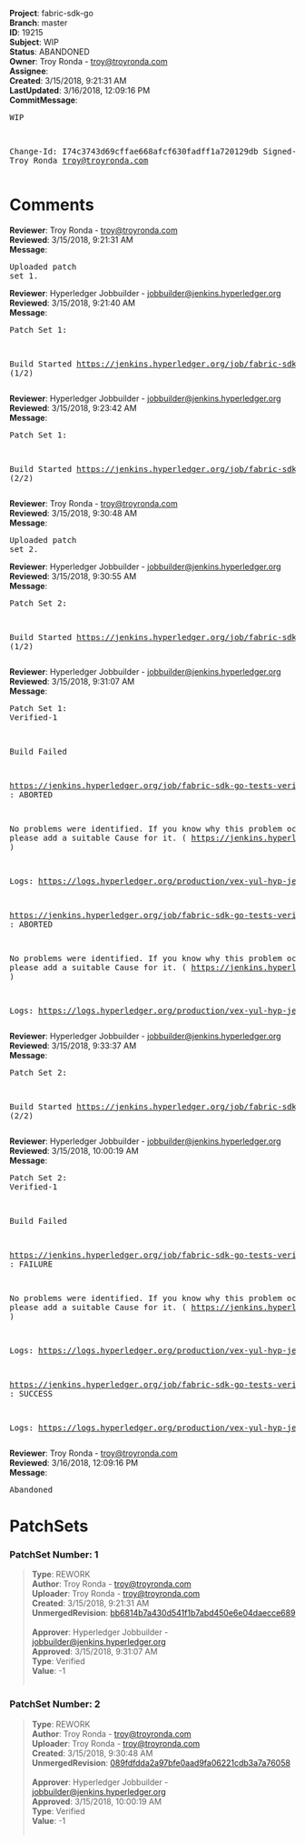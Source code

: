 <strong>Project</strong>: fabric-sdk-go<br><strong>Branch</strong>: master<br><strong>ID</strong>: 19215<br><strong>Subject</strong>: WIP<br><strong>Status</strong>: ABANDONED<br><strong>Owner</strong>: Troy Ronda - troy@troyronda.com<br><strong>Assignee</strong>:<br><strong>Created</strong>: 3/15/2018, 9:21:31 AM<br><strong>LastUpdated</strong>: 3/16/2018, 12:09:16 PM<br><strong>CommitMessage</strong>:<br><pre>WIP

Change-Id: I74c3743d69cffae668afcf630fadff1a720129db
Signed-off-by: Troy Ronda <troy@troyronda.com>
</pre><h1>Comments</h1><strong>Reviewer</strong>: Troy Ronda - troy@troyronda.com<br><strong>Reviewed</strong>: 3/15/2018, 9:21:31 AM<br><strong>Message</strong>: <pre>Uploaded patch set 1.</pre><strong>Reviewer</strong>: Hyperledger Jobbuilder - jobbuilder@jenkins.hyperledger.org<br><strong>Reviewed</strong>: 3/15/2018, 9:21:40 AM<br><strong>Message</strong>: <pre>Patch Set 1:

Build Started https://jenkins.hyperledger.org/job/fabric-sdk-go-tests-verify-s390x/1910/ (1/2)</pre><strong>Reviewer</strong>: Hyperledger Jobbuilder - jobbuilder@jenkins.hyperledger.org<br><strong>Reviewed</strong>: 3/15/2018, 9:23:42 AM<br><strong>Message</strong>: <pre>Patch Set 1:

Build Started https://jenkins.hyperledger.org/job/fabric-sdk-go-tests-verify-x86_64/2015/ (2/2)</pre><strong>Reviewer</strong>: Troy Ronda - troy@troyronda.com<br><strong>Reviewed</strong>: 3/15/2018, 9:30:48 AM<br><strong>Message</strong>: <pre>Uploaded patch set 2.</pre><strong>Reviewer</strong>: Hyperledger Jobbuilder - jobbuilder@jenkins.hyperledger.org<br><strong>Reviewed</strong>: 3/15/2018, 9:30:55 AM<br><strong>Message</strong>: <pre>Patch Set 2:

Build Started https://jenkins.hyperledger.org/job/fabric-sdk-go-tests-verify-s390x/1911/ (1/2)</pre><strong>Reviewer</strong>: Hyperledger Jobbuilder - jobbuilder@jenkins.hyperledger.org<br><strong>Reviewed</strong>: 3/15/2018, 9:31:07 AM<br><strong>Message</strong>: <pre>Patch Set 1: Verified-1

Build Failed 

https://jenkins.hyperledger.org/job/fabric-sdk-go-tests-verify-x86_64/2015/ : ABORTED

No problems were identified. If you know why this problem occurred, please add a suitable Cause for it. ( https://jenkins.hyperledger.org/job/fabric-sdk-go-tests-verify-x86_64/2015/ )

Logs: https://logs.hyperledger.org/production/vex-yul-hyp-jenkins-3/fabric-sdk-go-tests-verify-x86_64/2015

https://jenkins.hyperledger.org/job/fabric-sdk-go-tests-verify-s390x/1910/ : ABORTED

No problems were identified. If you know why this problem occurred, please add a suitable Cause for it. ( https://jenkins.hyperledger.org/job/fabric-sdk-go-tests-verify-s390x/1910/ )

Logs: https://logs.hyperledger.org/production/vex-yul-hyp-jenkins-3/fabric-sdk-go-tests-verify-s390x/1910</pre><strong>Reviewer</strong>: Hyperledger Jobbuilder - jobbuilder@jenkins.hyperledger.org<br><strong>Reviewed</strong>: 3/15/2018, 9:33:37 AM<br><strong>Message</strong>: <pre>Patch Set 2:

Build Started https://jenkins.hyperledger.org/job/fabric-sdk-go-tests-verify-x86_64/2016/ (2/2)</pre><strong>Reviewer</strong>: Hyperledger Jobbuilder - jobbuilder@jenkins.hyperledger.org<br><strong>Reviewed</strong>: 3/15/2018, 10:00:19 AM<br><strong>Message</strong>: <pre>Patch Set 2: Verified-1

Build Failed 

https://jenkins.hyperledger.org/job/fabric-sdk-go-tests-verify-s390x/1911/ : FAILURE

No problems were identified. If you know why this problem occurred, please add a suitable Cause for it. ( https://jenkins.hyperledger.org/job/fabric-sdk-go-tests-verify-s390x/1911/ )

Logs: https://logs.hyperledger.org/production/vex-yul-hyp-jenkins-3/fabric-sdk-go-tests-verify-s390x/1911

https://jenkins.hyperledger.org/job/fabric-sdk-go-tests-verify-x86_64/2016/ : SUCCESS

Logs: https://logs.hyperledger.org/production/vex-yul-hyp-jenkins-3/fabric-sdk-go-tests-verify-x86_64/2016</pre><strong>Reviewer</strong>: Troy Ronda - troy@troyronda.com<br><strong>Reviewed</strong>: 3/16/2018, 12:09:16 PM<br><strong>Message</strong>: <pre>Abandoned</pre><h1>PatchSets</h1><h3>PatchSet Number: 1</h3><blockquote><strong>Type</strong>: REWORK<br><strong>Author</strong>: Troy Ronda - troy@troyronda.com<br><strong>Uploader</strong>: Troy Ronda - troy@troyronda.com<br><strong>Created</strong>: 3/15/2018, 9:21:31 AM<br><strong>UnmergedRevision</strong>: [bb6814b7a430d541f1b7abd450e6e04daecce689](https://github.com/hyperledger-gerrit-archive/fabric-sdk-go/commit/bb6814b7a430d541f1b7abd450e6e04daecce689)<br><br><strong>Approver</strong>: Hyperledger Jobbuilder - jobbuilder@jenkins.hyperledger.org<br><strong>Approved</strong>: 3/15/2018, 9:31:07 AM<br><strong>Type</strong>: Verified<br><strong>Value</strong>: -1<br><br></blockquote><h3>PatchSet Number: 2</h3><blockquote><strong>Type</strong>: REWORK<br><strong>Author</strong>: Troy Ronda - troy@troyronda.com<br><strong>Uploader</strong>: Troy Ronda - troy@troyronda.com<br><strong>Created</strong>: 3/15/2018, 9:30:48 AM<br><strong>UnmergedRevision</strong>: [089fdfdda2a97bfe0aad9fa06221cdb3a7a76058](https://github.com/hyperledger-gerrit-archive/fabric-sdk-go/commit/089fdfdda2a97bfe0aad9fa06221cdb3a7a76058)<br><br><strong>Approver</strong>: Hyperledger Jobbuilder - jobbuilder@jenkins.hyperledger.org<br><strong>Approved</strong>: 3/15/2018, 10:00:19 AM<br><strong>Type</strong>: Verified<br><strong>Value</strong>: -1<br><br></blockquote>